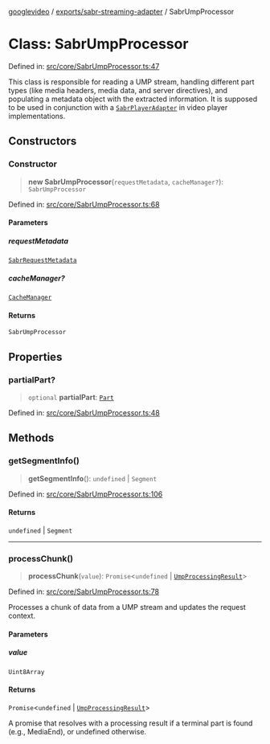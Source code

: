 [googlevideo](../../../README.md) / [exports/sabr-streaming-adapter](../README.md) / SabrUmpProcessor

# Class: SabrUmpProcessor

Defined in: [src/core/SabrUmpProcessor.ts:47](https://github.com/LuanRT/googlevideo/blob/d9eb9db82e3516a9a277a77a3d25342e9c5bf127/src/core/SabrUmpProcessor.ts#L47)

This class is responsible for reading a UMP stream, handling different part types
(like media headers, media data, and server directives), and populating a
metadata object with the extracted information. It is supposed to be used
in conjunction with a [`SabrPlayerAdapter`](../interfaces/SabrPlayerAdapter.md) in video player
implementations.

## Constructors

### Constructor

> **new SabrUmpProcessor**(`requestMetadata`, `cacheManager?`): `SabrUmpProcessor`

Defined in: [src/core/SabrUmpProcessor.ts:68](https://github.com/LuanRT/googlevideo/blob/d9eb9db82e3516a9a277a77a3d25342e9c5bf127/src/core/SabrUmpProcessor.ts#L68)

#### Parameters

##### requestMetadata

[`SabrRequestMetadata`](../interfaces/SabrRequestMetadata.md)

##### cacheManager?

[`CacheManager`](../../utils/classes/CacheManager.md)

#### Returns

`SabrUmpProcessor`

## Properties

### partialPart?

> `optional` **partialPart**: [`Part`](../../../types/shared/type-aliases/Part.md)

Defined in: [src/core/SabrUmpProcessor.ts:48](https://github.com/LuanRT/googlevideo/blob/d9eb9db82e3516a9a277a77a3d25342e9c5bf127/src/core/SabrUmpProcessor.ts#L48)

## Methods

### getSegmentInfo()

> **getSegmentInfo**(): `undefined` \| `Segment`

Defined in: [src/core/SabrUmpProcessor.ts:106](https://github.com/LuanRT/googlevideo/blob/d9eb9db82e3516a9a277a77a3d25342e9c5bf127/src/core/SabrUmpProcessor.ts#L106)

#### Returns

`undefined` \| `Segment`

***

### processChunk()

> **processChunk**(`value`): `Promise`\<`undefined` \| [`UmpProcessingResult`](../interfaces/UmpProcessingResult.md)\>

Defined in: [src/core/SabrUmpProcessor.ts:78](https://github.com/LuanRT/googlevideo/blob/d9eb9db82e3516a9a277a77a3d25342e9c5bf127/src/core/SabrUmpProcessor.ts#L78)

Processes a chunk of data from a UMP stream and updates the request context.

#### Parameters

##### value

`Uint8Array`

#### Returns

`Promise`\<`undefined` \| [`UmpProcessingResult`](../interfaces/UmpProcessingResult.md)\>

A promise that resolves with a processing result if a terminal part is found (e.g., MediaEnd), or undefined otherwise.
